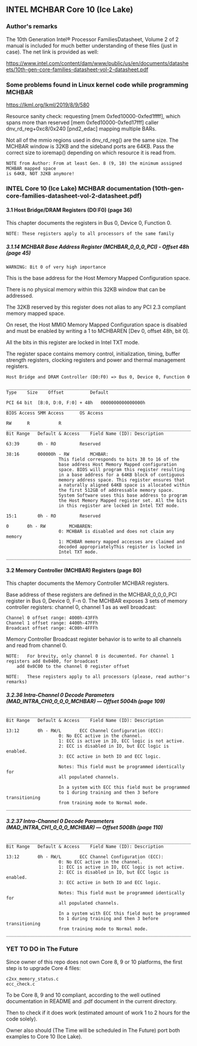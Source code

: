 ## INTEL MCHBAR Core 10 (Ice Lake)

### Author's remarks

The 10th Generation Intel® Processor FamiliesDatasheet, Volume 2 of 2 manual is	included for
much better understanding of these files (just in case). The net link is provided as well:

https://www.intel.com/content/dam/www/public/us/en/documents/datasheets/10th-gen-core-families-datasheet-vol-2-datasheet.pdf

### Some problems found in Linux kernel code while programming MCHBAR
https://lkml.org/lkml/2019/8/9/580

Resource sanity check: requesting [mem 0xfed10000-0xfed1ffff], which spans more than reserved
[mem 0xfed10000-0xfed17fff] caller dnv_rd_reg+0xc8/0x240 [pnd2_edac] mapping multiple BARs.

Not all of the mmio regions used in dnv_rd_reg() are the same size.  The MCHBAR window is 32KB
and the sideband ports are 64KB. Pass the correct size to ioremap() depending on which resource
it is read from.

	NOTE from Author: From at least Gen. 8 (9, 10) the minimum assigned MCHBAR mapped space
	is 64KB, NOT 32KB anymore!

### INTEL Core 10 (Ice Lake) MCHBAR documentation (10th-gen-core-families-datasheet-vol-2-datasheet.pdf)

#### 3.1 Host Bridge/DRAM Registers (D0:F0) (page 36)

This chapter documents the registers in Bus 0, Device 0, Function 0.

	NOTE: These registers apply to all processors of the same family

##### 3.1.14 MCHBAR Base Address Register (MCHBAR_0_0_0_PCI) - Offset 48h (page 45)

	WARNING: Bit 0 of very high importance

This is the base address for the Host Memory Mapped Configuration space.

There is no physical memory within this 32KB window that can be addressed.

The 32KB reserved by this register does not alias to any PCI 2.3 compliant memory mapped space.

On reset, the Host MMIO Memory Mapped Configuration space is disabled and must be enabled by
writing a 1 to MCHBAREN [Dev 0, offset 48h, bit 0].

All the bits in this register are locked in Intel TXT mode.

The register space contains memory control, initialization, timing, buffer strength registers,
clocking registers and power and thermal management registers.

	Host Bridge and DRAM Controller (D0:F0) => Bus 0, Device 0, Function 0

	_____________________________________________________________________________________________
	Type	Size	Offset			Default

	PCI	64 bit	[B:0, D:0, F:0] + 48h	0000000000000000h
	_____________________________________________________________________________________________
	BIOS Access	SMM Access		OS Access

	RW		R			R
	_____________________________________________________________________________________________
	Bit Range	Default & Access	Field Name (ID): Description

	63:39		0h - RO			Reserved

	38:16		000000h - RW		MCHBAR:
						This field corresponds to bits 38 to 16 of the
						base address Host Memory Mapped configuration
						space. BIOS will program this register resulting
						in a base address for a 64KB block of contiguous
						memory address space. This register ensures that
						a naturally aligned 64KB space is allocated within
						the first 512GB of addressable memory space.
						System Software uses this base address to program
						the Host Memory Mapped register set. All the bits
						in this register are locked in Intel TXT mode.

	15:1		0h - RO			Reserved

	0		0h - RW			MCHBAREN:
						0: MCHBAR is disabled and does not claim any memory
						1: MCHBAR memory mapped accesses are claimed and
						decoded appropriatelyThis register is locked in
						Intel TXT mode.
	_____________________________________________________________________________________________

#### 3.2 Memory Controller (MCHBAR) Registers (page 80)

This chapter documents the Memory Controller MCHBAR registers.

Base address of these registers are defined in the MCHBAR_0_0_0_PCI register in Bus 0, Device 0, F-n 0.
The MCHBAR exposes 3 sets of memory controller registers: channel 0, channel 1 as as well broadcast:

	Channel 0 offset range: 4000h-43FFh
	Channel 1 offset range: 4400h-47FFh
	Broadcast offset range: 4C00h-4FFFh

Memory Controller Broadcast register behavior is to write to all channels and read from channel 0.

	NOTE:	For brevity, only channel 0 is documented. For channel 1 registers add 0x0400, for broadcast
		add 0x0C00 to the channel 0 register offset

	NOTE:	These registers apply to all processors (please, read author's remarks)

##### 3.2.36 Intra-Channel 0 Decode Parameters (MAD_INTRA_CH0_0_0_0_MCHBAR) — Offset 5004h (page 109)

	_____________________________________________________________________________________________
	Bit Range	Default & Access	Field Name (ID): Description

	13:12		0h - RW/L		ECC Channel Configuration (ECC):
						0: No ECC active in the channel.
						1: ECC is active in IO, ECC logic is not active.
						2: ECC is disabled in IO, but ECC logic is enabled.
						3: ECC active in both IO and ECC logic.

						Notes: This field must be programmed identically for
						all populated channels.

						In a system with ECC this field must be programmed
						to 1 during training and then 3 before transitioning
						from training mode to Normal mode.
	_____________________________________________________________________________________________

##### 3.2.37 Intra-Channel 0 Decode Parameters (MAD_INTRA_CH1_0_0_0_MCHBAR) — Offset 5008h (page 110)

	_____________________________________________________________________________________________
	Bit Range	Default & Access	Field Name (ID): Description

	13:12		0h - RW/L		ECC Channel Configuration (ECC):
						0: No ECC active in the channel.
						1: ECC is active in IO, ECC logic is not active.
						2: ECC is disabled in IO, but ECC logic is enabled.
						3: ECC active in both IO and ECC logic.

						Notes: This field must be programmed identically for
						all populated channels.

						In a system with ECC this field must be programmed
						to 1 during training and then 3 before transitioning
						from training mode to Normal mode.
	_____________________________________________________________________________________________

### YET TO DO in The Future

Since owner of this repo does not own Core 8, 9 or 10 platforms, the first step is to upgrade Core 4 files:

	c2xx_memory_status.c
	ecc_check.c

To be Core 8, 9 and 10 compliant, according to the well outlined documentation in README and .pdf document
in the current directory.

Then to check if it does work (estimated amount of work 1 to 2 hours for the code solely).

Owner also should (The Time will be scheduled in The Future) port both examples to Core 10 (Ice Lake).
